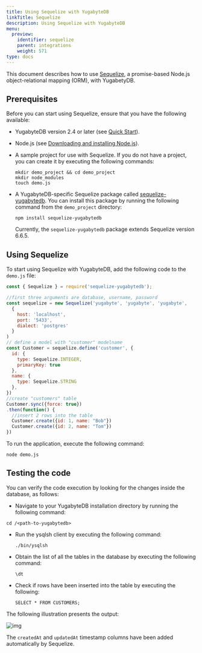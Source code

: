 ```yaml
---
title: Using Sequelize with YugabyteDB
linkTitle: Sequelize
description: Using Sequelize with YugabyteDB
menu:
  preview:
    identifier: sequelize
    parent: integrations
    weight: 571
type: docs
---
```


This document describes how to use [Sequelize](https://sequelize.org/), a promise-based Node.js object-relational mapping (ORM), with YugabetyDB.

## Prerequisites

Before you can start using Sequelize, ensure that you have the following available:

- YugabyteDB version 2.4 or later (see [Quick Start](../../quick-start/)).

- Node.js (see [Downloading and installing Node.js](https://docs.npmjs.com/downloading-and-installing-node-js-and-npm#using-a-node-installer-to-install-node-js-and-npm)).

- A sample project for use with Sequelize. If you do not have a project, you can create it by executing the following commands:

  ```shell
  mkdir demo_project && cd demo_project
  mkdir node_modules
  touch demo.js
  ```

- A YugabyteDB-specific Sequelize package called [sequelize-yugabytedb](https://www.npmjs.com/package/sequelize-yugabytedb). You can install this package by running the following command from the `demo_project` directory:

  ```shell
  npm install sequelize-yugabytedb
  ```

  Currently, the `sequelize-yugabytedb` package extends Sequelize version 6.6.5.

## Using Sequelize

To start using Sequelize with YugabyteDB, add the following code to the `demo.js` file:

```javascript
const { Sequelize } = require('sequelize-yugabytedb');

//first three arguments are database, username, password
const sequelize = new Sequelize('yugabyte', 'yugabyte', 'yugabyte',
  {
    host: 'localhost',
    port: '5433',
    dialect: 'postgres'
  }
)
// define a model with "customer" modelname
const Customer = sequelize.define('customer', {
  id: {
    type: Sequelize.INTEGER,
    primaryKey: true
  },
  name: {
    type: Sequelize.STRING
  },
})
//create "customers" table
Customer.sync({force: true})
.then(function() {
  //insert 2 rows into the table
  Customer.create({id: 1, name: "Bob"})
  Customer.create({id: 2, name: "Tom"})
})
```

To run the application, execute the following command:

```shell
node demo.js
```

## Testing the code

You can verify the code execution by looking for the changes inside the database, as follows:

-  Navigate to your YugabyteDB installation directory by running the following command:

  ```shell
  cd /<path-to-yugabytedb>
  ```

- Run the ysqlsh client by executing the following command:

  ```
  ./bin/ysqlsh
  ```

- Obtain the list of all the tables in the database by executing the following command:

  ```
  \dt
  ```

- Check if rows have been inserted into the table by executing the following:

  ```
  SELECT * FROM CUSTOMERS;
  ```

The following illustration presents the output:

![img](/images/ee/sequelize.png)

The `createdAt` and `updatedAt` timestamp columns have been added automatically by Sequelize.
